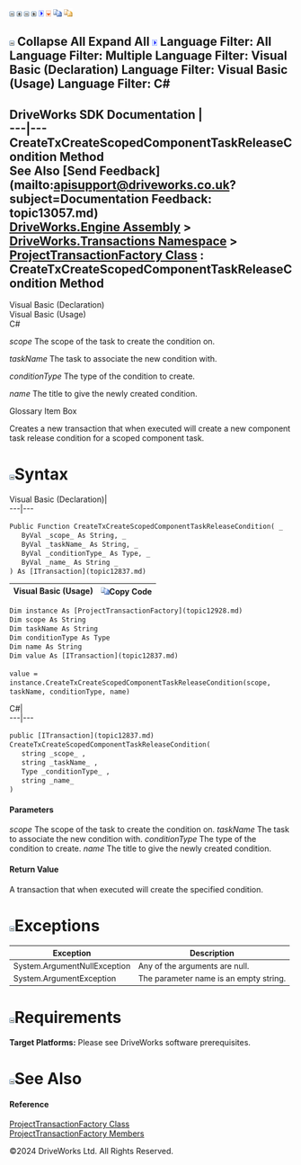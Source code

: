 ![](dotnetimages/collapse.gif) ![](dotnetimages/expand.gif) ![](dotnetimages/collapse.gif) ![](dotnetimages/expand.gif) ![](dotnetimages/drpdown.gif) ![](dotnetimages/drpdown_orange.gif) ![](dotnetimages/copycode.gif) ![](dotnetimages/copycodeHighlight.gif)

![](dotnetimages/collapse.gif) Collapse All Expand All ![](dotnetimages/drpdown.gif) Language Filter: All  Language Filter: Multiple  Language Filter: Visual Basic (Declaration) Language Filter: Visual Basic (Usage) Language Filter: C#  
---  
DriveWorks SDK Documentation  |   
---|---  
CreateTxCreateScopedComponentTaskReleaseCondition Method   
See Also [Send Feedback](mailto:apisupport@driveworks.co.uk?subject=Documentation Feedback: topic13057.md)  
[DriveWorks.Engine Assembly](topic2156.md) > [DriveWorks.Transactions Namespace](topic12835.md) > [ProjectTransactionFactory Class](topic12928.md) : CreateTxCreateScopedComponentTaskReleaseCondition Method  
---  
  
Visual Basic (Declaration)    
Visual Basic (Usage)    
C# 

_scope_
    The scope of the task to create the condition on.

_taskName_
    The task to associate the new condition with.

_conditionType_
    The type of the condition to create.

_name_
    The title to give the newly created condition.

Glossary Item Box

Creates a new transaction that when executed will create a new component task release condition for a scoped component task. 

# ![](dotnetimages/collapse.gif)Syntax

Visual Basic (Declaration)|   
---|---  
      
    
    Public Function CreateTxCreateScopedComponentTaskReleaseCondition( _
       ByVal _scope_ As String, _
       ByVal _taskName_ As String, _
       ByVal _conditionType_ As Type, _
       ByVal _name_ As String _
    ) As [ITransaction](topic12837.md)  
  
Visual Basic (Usage)| ![](dotnetimages/copycode.gif)Copy Code  
---|---  
      
    
    Dim instance As [ProjectTransactionFactory](topic12928.md)
    Dim scope As String
    Dim taskName As String
    Dim conditionType As Type
    Dim name As String
    Dim value As [ITransaction](topic12837.md)
     
    value = instance.CreateTxCreateScopedComponentTaskReleaseCondition(scope, taskName, conditionType, name)  
  
C#|   
---|---  
      
    
    public [ITransaction](topic12837.md) CreateTxCreateScopedComponentTaskReleaseCondition( 
       string _scope_ ,
       string _taskName_ ,
       Type _conditionType_ ,
       string _name_
    )  
  
#### Parameters

 _scope_
    The scope of the task to create the condition on.
_taskName_
    The task to associate the new condition with.
_conditionType_
    The type of the condition to create.
_name_
    The title to give the newly created condition.

#### Return Value

A transaction that when executed will create the specified condition.

# ![](dotnetimages/collapse.gif)Exceptions

Exception| Description  
---|---  
System.ArgumentNullException| Any of the arguments are null.  
System.ArgumentException| The parameter name is an empty string.  
  
# ![](dotnetimages/collapse.gif)Requirements

**Target Platforms:** Please see DriveWorks software prerequisites.

# ![](dotnetimages/collapse.gif)See Also

#### Reference

[ProjectTransactionFactory Class](topic12928.md)   
[ProjectTransactionFactory Members](topic12929.md)

©2024 DriveWorks Ltd. All Rights Reserved.
